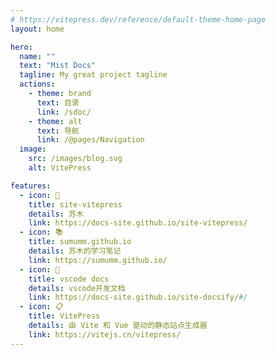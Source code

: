 ```yaml
---
# https://vitepress.dev/reference/default-theme-home-page
layout: home

hero:
  name: ""
  text: "Mist Docs"
  tagline: My great project tagline
  actions:
    - theme: brand
      text: 目录
      link: /sdoc/
    - theme: alt
      text: 导航
      link: /@pages/Navigation
  image:
    src: /images/blog.svg
    alt: VitePress

features:
  - icon: 📖
    title: site-vitepress
    details: 苏木
    link: https://docs-site.github.io/site-vitepress/
  - icon: 📚
    title: sumumm.github.io
    details: 苏木的学习笔记
    link: https://sumumm.github.io/
  - icon: 🎐
    title: vscode docs
    details: vscode开发文档
    link: https://docs-site.github.io/site-docsify/#/
  - icon: 📋
    title: VitePress
    details: 由 Vite 和 Vue 驱动的静态站点生成器
    link: https://vitejs.cn/vitepress/
---
```


